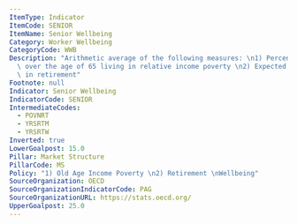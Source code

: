 ```yaml
---
ItemType: Indicator
ItemCode: SENIOR
ItemName: Senior Wellbeing
Category: Worker Wellbeing
CategoryCode: WWB
Description: "Arithmetic average of the following measures: \n1) Percentage of individuals\
  \ over the age of 65 living in relative income poverty \n2) Expected number of years\
  \ in retirement"
Footnote: null
Indicator: Senior Wellbeing
IndicatorCode: SENIOR
IntermediateCodes:
  - POVNRT
  - YRSRTM
  - YRSRTW
Inverted: true
LowerGoalpost: 15.0
Pillar: Market Structure
PillarCode: MS
Policy: "1) Old Age Income Poverty \n2) Retirement \nWellbeing"
SourceOrganization: OECD
SourceOrganizationIndicatorCode: PAG
SourceOrganizationURL: https://stats.oecd.org/
UpperGoalpost: 25.0
---
```


